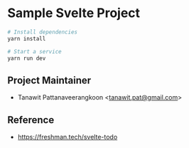# Sample Svelte Project

```bash
# Install dependencies
yarn install

# Start a service
yarn run dev
```

## Project Maintainer

- Tanawit Pattanaveerangkoon <<tanawit.pat@gmail.com>>

## Reference

- <https://freshman.tech/svelte-todo>
